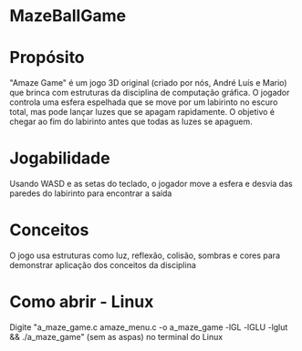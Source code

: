 # MazeBallGame

# Propósito
"Amaze Game" é um jogo 3D original (criado por nós, André Luís e Mario) que brinca com estruturas da disciplina de computação gráfica.
O jogador controla uma esfera espelhada que se move por um labirinto no escuro total, mas pode lançar luzes que se apagam rapidamente. O objetivo é chegar ao fim do labirinto antes que todas as luzes se apaguem. 

# Jogabilidade
Usando WASD e as setas do teclado, o jogador move a esfera e desvia das paredes do labirinto para encontrar a saída

# Conceitos 
O jogo usa estruturas como luz, reflexão, colisão, sombras e cores para demonstrar aplicação dos conceitos da disciplina

# Como abrir - Linux
Digite "a_maze_game.c amaze_menu.c -o a_maze_game -lGL -lGLU -lglut && ./a_maze_game" (sem as aspas) no terminal do Linux
